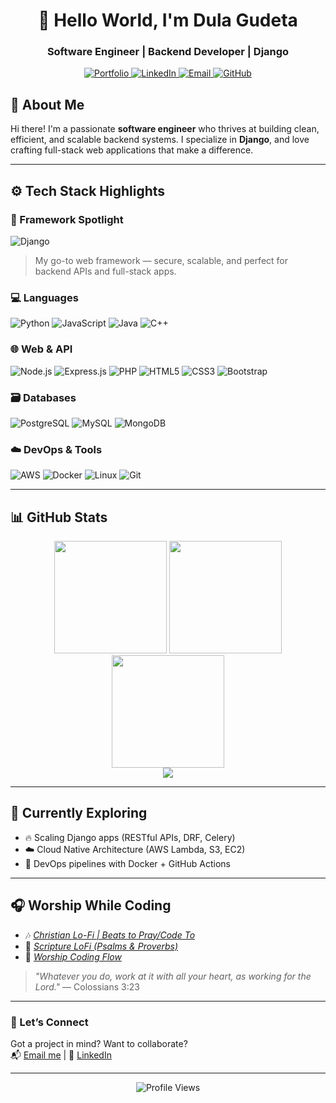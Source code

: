 <h1 align="center">👋 Hello World, I'm Dula Gudeta</h1>
<h3 align="center">Software Engineer | Backend Developer | Django </h3>

<p align="center">
  <a href="https://dulagudeta.netlify.app" target="_blank">
    <img src="https://img.shields.io/badge/Portfolio-%23000000.svg?style=for-the-badge&logo=About.me&logoColor=white" alt="Portfolio"/>
  </a>
  <a href="https://www.linkedin.com/in/dula-gudeta-6057232b6" target="_blank">
    <img src="https://img.shields.io/badge/LinkedIn-%230077B5.svg?style=for-the-badge&logo=linkedin&logoColor=white" alt="LinkedIn"/>
  </a>
  <a href="mailto:dulagudeta22@gmail.com" target="_blank">
    <img src="https://img.shields.io/badge/Email-%23D14836.svg?style=for-the-badge&logo=gmail&logoColor=white" alt="Email"/>
  </a>
  <a href="https://github.com/dulagudeta" target="_blank">
    <img src="https://img.shields.io/badge/GitHub-%23181717.svg?style=for-the-badge&logo=github&logoColor=white" alt="GitHub"/>
  </a>
</p>


## 💼 About Me

Hi there! I'm a passionate **software engineer** who thrives at building clean, efficient, and scalable backend systems. I specialize in **Django**, and love crafting full-stack web applications that make a difference.

---
## ⚙️ Tech Stack Highlights

### 🚀 Framework Spotlight
![Django](https://img.shields.io/badge/Django-%23092E20.svg?style=for-the-badge&logo=django&logoColor=white)
> My go-to web framework — secure, scalable, and perfect for backend APIs and full-stack apps.

### 💻 Languages
![Python](https://img.shields.io/badge/Python-3776AB?style=for-the-badge&logo=python&logoColor=white)
![JavaScript](https://img.shields.io/badge/JavaScript-F7DF1E?style=for-the-badge&logo=javascript&logoColor=black)
![Java](https://img.shields.io/badge/Java-007396?style=for-the-badge&logo=java&logoColor=white)
![C++](https://img.shields.io/badge/C++-00599C?style=for-the-badge&logo=c%2B%2B&logoColor=white)

### 🌐 Web & API
![Node.js](https://img.shields.io/badge/Node.js-339933?style=for-the-badge&logo=nodedotjs&logoColor=white)
![Express.js](https://img.shields.io/badge/Express.js-000000?style=for-the-badge&logo=express&logoColor=white)
![PHP](https://img.shields.io/badge/PHP-777BB4?style=for-the-badge&logo=php&logoColor=white)
![HTML5](https://img.shields.io/badge/HTML5-E34F26?style=for-the-badge&logo=html5&logoColor=white)
![CSS3](https://img.shields.io/badge/CSS3-1572B6?style=for-the-badge&logo=css3&logoColor=white)
![Bootstrap](https://img.shields.io/badge/Bootstrap-7952B3?style=for-the-badge&logo=bootstrap&logoColor=white)

### 🗃️ Databases
![PostgreSQL](https://img.shields.io/badge/PostgreSQL-4169E1?style=for-the-badge&logo=postgresql&logoColor=white)
![MySQL](https://img.shields.io/badge/MySQL-4479A1?style=for-the-badge&logo=mysql&logoColor=white)
![MongoDB](https://img.shields.io/badge/MongoDB-47A248?style=for-the-badge&logo=mongodb&logoColor=white)

### ☁️ DevOps & Tools
![AWS](https://img.shields.io/badge/AWS-232F3E?style=for-the-badge&logo=amazonaws&logoColor=white)
![Docker](https://img.shields.io/badge/Docker-2496ED?style=for-the-badge&logo=docker&logoColor=white)
![Linux](https://img.shields.io/badge/Linux-FCC624?style=for-the-badge&logo=linux&logoColor=black)
![Git](https://img.shields.io/badge/Git-F05032?style=for-the-badge&logo=git&logoColor=white)

---
## 📊 GitHub Stats

<div align="center">
  <img height="180em" src="https://github-readme-stats.vercel.app/api?username=dulagudeta&show_icons=true&theme=merko&hide_border=true&include_all_commits=true&count_private=true&hide=issues&custom_title=My%20GitHub%20Stats" />
  <img height="180em" src="https://github-readme-streak-stats.herokuapp.com/?user=dulagudeta&theme=merko&hide_border=true&fire=DD2727&ring=DD2727" />
  <img height="180em" src="https://github-readme-stats.vercel.app/api/top-langs/?username=dulagudeta&layout=compact&theme=merko&hide_border=true&langs_count=6" />
</div>

<div align="center">
  <a href="https://github.com/dulagudeta">
    <img src="https://github-readme-activity-graph.vercel.app/graph?username=dulagudeta&theme=merko&hide_border=true&area=true&custom_title=My%20Contribution%20Activity&radius=16" />
  </a>
</div>

---
## 🌱 Currently Exploring

- 🔥 Scaling Django apps (RESTful APIs, DRF, Celery)
- ☁️ Cloud Native Architecture (AWS Lambda, S3, EC2)
- 🚀 DevOps pipelines with Docker + GitHub Actions

---
## 🎧 Worship While Coding  
- 🎶 [*Christian Lo-Fi | Beats to Pray/Code To*](https://youtu.be/6cVHKr13tQg?si=6SU7f2DN7zuE_RoH)  
- 📖 [*Scripture LoFi (Psalms & Proverbs)*](https://youtu.be/p_-IBpGFmGw?si=gccLqpIJj2QS0YY7)  
- 🙌 [*Worship Coding Flow*](https://youtu.be/Xx1MjhzKcYw?si=HNS8g7ln_61_M4jK)  

> *"Whatever you do, work at it with all your heart, as working for the Lord."* — Colossians 3:23

---

### 🤝 Let’s Connect

Got a project in mind? Want to collaborate?  
📬 [Email me](mailto:dulagudeta22@gmail.com) | 💼 [LinkedIn](https://www.linkedin.com/in/dula-gudeta-6057232b6)

---

<p align="center">
  <img src="https://komarev.com/ghpvc/?username=dulagudeta&label=Profile%20views&color=0e75b6&style=flat" alt="Profile Views" />
</p>

